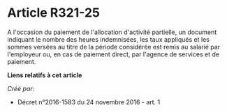 # Article R321-25

A l'occasion du paiement de l'allocation d'activité partielle, un document indiquant le nombre des heures indemnisées, les
taux appliqués et les sommes versées au titre de la période considérée est remis au salarié par l'employeur ou, en cas de
paiement direct, par l'agence de services et de paiement.

**Liens relatifs à cet article**

_Créé par_:

  - Décret n°2016-1583 du 24 novembre 2016 - art. 1
